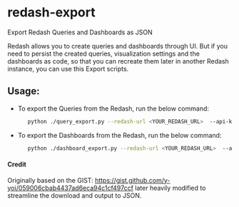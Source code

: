 # redash-export
Export Redash Queries and Dashboards as JSON

Redash allows you to create queries and dashboards through UI. But if you need to persist the created queries, visualization settings and the dashboards as code, so that you can recreate them later in another Redash instance, you can use this Export scripts.

## Usage:
 - To export the Queries from the Redash, run the below command:
   ```sh
      python ./query_export.py --redash-url <YOUR_REDASH_URL>  --api-key <YOUR_REDASH_API_KEY>
   ```
 - To export the Dashboards from the Redash, run the below command:
   ```sh
      python ./dashboard_export.py --redash-url <YOUR_REDASH_URL>  --api-key <YOUR_REDASH_API_KEY>
   ```

#### Credit
Originally based on the GIST: https://gist.github.com/y-yoi/059006cbab4437ad6eca94c1cf497ccf later heavily modified to streamline the download and output to JSON.
